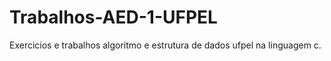 # Trabalhos-AED-1-UFPEL
Exercicios e trabalhos algoritmo e estrutura de dados ufpel  na linguagem c.
